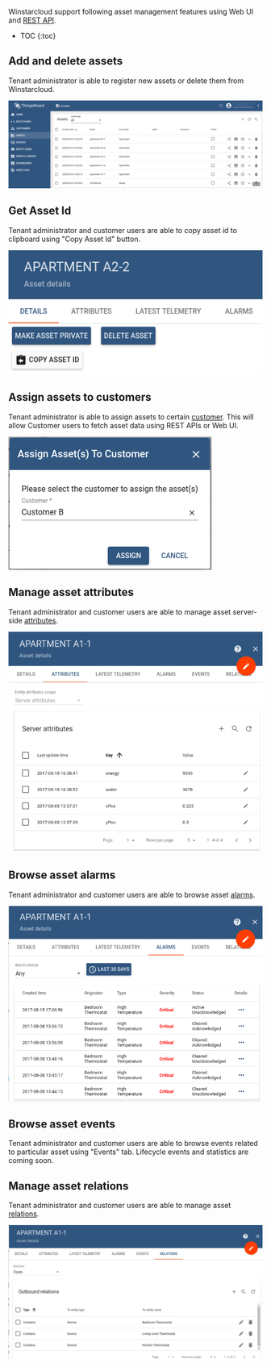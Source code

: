 
Winstarcloud support following asset management features using Web UI and [REST API](/docs/{{docsPrefix}}reference/rest-api/).

* TOC
{:toc}

## Add and delete assets

Tenant administrator is able to register new assets or delete them from Winstarcloud.

![image](/images/user-guide/ui/assets.png)

## Get Asset Id
  
Tenant administrator and customer users are able to copy asset id to clipboard using "Copy Asset Id" button.

 ![image](/images/user-guide/ui/asset-id.png)

## Assign assets to customers

Tenant administrator is able to assign assets to certain [customer](/docs/{{docsPrefix}}user-guide/ui/customers/).
This will allow Customer users to fetch asset data using REST APIs or Web UI.
 
 ![image](/images/user-guide/ui/assign-asset-to-customer.png)

## Manage asset attributes

Tenant administrator and customer users are able to manage asset server-side [attributes](/docs/{{docsPrefix}}user-guide/attributes).

 ![image](/images/user-guide/ui/asset-attributes.png)

## Browse asset alarms

Tenant administrator and customer users are able to browse asset [alarms](/docs/{{docsPrefix}}user-guide/alarms).

 ![image](/images/user-guide/ui/asset-alarms.png)
 
## Browse asset events
  
Tenant administrator and customer users are able to browse events related to particular asset using "Events" tab.
Lifecycle events and statistics are coming soon.

## Manage asset relations
 
Tenant administrator and customer users are able to manage asset [relations](/docs/{{docsPrefix}}user-guide/entities-and-relations).

 ![image](/images/user-guide/ui/asset-relations.png)
 